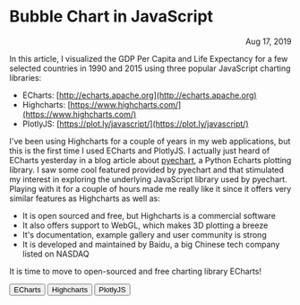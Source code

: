 # Bubble Chart in JavaScript

<span style="display:block;text-align:right">Aug 17, 2019</span>

In this article, I visualized the GDP Per Capita and Life Expectancy for a few selected countries in 1990 and 2015 using three popular JavaScript charting libraries:

- ECharts: [http://echarts.apache.org](http://echarts.apache.org)
- Highcharts: [https://www.highcharts.com/](https://www.highcharts.com/)
- PlotlyJS: [https://plot.ly/javascript/](https://plot.ly/javascript/)

I've been using Highcharts for a couple of years in my web applications, but this is the first time I used ECharts and PlotlyJS. I actually just heard of ECharts yesterday in a blog article about [pyechart](https://pyecharts.org/#/), a Python Echarts plotting library. I saw some cool featured provided by pyechart and that stimulated my interest in exploring the underlying JavaScript library used by pyechart. Playing with it for a couple of hours made me really like it since it offers very similar features as Highcharts as well as:

- It is open sourced and free, but Highcharts is a commercial software
- It also offers support to WebGL, which makes 3D plotting a breeze
- It's documentation, example gallery and user community is strong
- It is developed and maintained by Baidu, a big Chinese tech company listed on NASDAQ

It is time to move to open-sourced and free charting library ECharts!

<div class="tab">
  <button
    class="tablinks active"
    onclick="selectChartingLibrary(event, 'ECharts')"
  >
    ECharts
  </button>
  <button class="tablinks" onclick="selectChartingLibrary(event, 'HighchartsJS')">
    Highcharts
  </button>
  <button class="tablinks" onclick="selectChartingLibrary(event, 'PlotlyJS')">
    PlotlyJS
  </button>
</div>

<div id="ECharts" class="tabcontent" style="display:block; height:90%; min-height: 500px">
  <div id="echarts-container" style="height:100%; min-height: 500px"></div>
</div>

<div id="HighchartsJS" class="tabcontent" style="height:90%; min-height: 500px">
  <div id="highcharts-container" style="height:100%; min-height: 500px"></div>
</div>

<div id="PlotlyJS" class="tabcontent" style="height:90%; min-height: 500px">
  <div id="plotlyjs-container" style="height:50vh; width:57vw; min-height: 500px"></div>
</div>
